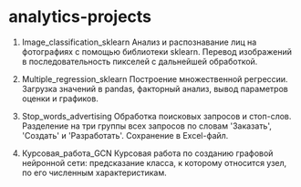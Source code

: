 # analytics-projects
1. Image_classification_sklearn
   Анализ и распознавание лиц на фотографиях с помощью библиотеки sklearn. Перевод изображений в последовательность 
   пикселей с дальнейшей обработкой.
   
2. Multiple_regression_sklearn
   Построение множественной регрессии. Загрузка значений в pandas, факторный анализ, вывод параметров оценки и графиков.

3. Stop_words_advertising
   Обработка поисковых запросов и стоп-слов. Разделение на три группы всех запросов по словам 'Заказать', 'Создать' и 'Разработать'.
   Сохранение в Excel-файл.
   
4. Курсовая_работа_GCN
   Курсовая работа по созданию графовой нейронной сети: предсказание класса, к которому относится узел, по его численным характеристикам.
   
   
